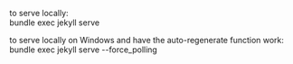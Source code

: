to serve locally:\
bundle exec jekyll serve

to serve locally on Windows and have the auto-regenerate function work:\
bundle exec jekyll serve --force_polling
